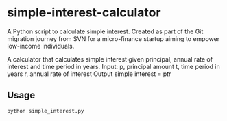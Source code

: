 # simple-interest-calculator

A Python script to calculate simple interest. Created as part of the Git migration journey from SVN for a micro-finance startup aiming to empower low-income individuals.

A calculator that calculates simple interest given principal, annual rate of interest and time period in years.
Input:
   p, principal amount
   t, time period in years
   r, annual rate of interest
Output
   simple interest = p*t*r
## Usage

```bash
python simple_interest.py
